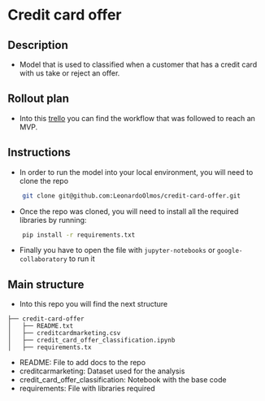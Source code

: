 # Credit card offer

## Description
- Model that is used to classified when a customer that has a credit card with us take or reject an offer. 

## Rollout plan
- Into this [trello](https://trello.com/b/xQLwXKqp/credit-risk) you can find the workflow that was followed to reach an MVP.

## Instructions
 - In order to run the model into your local environment, you will need to clone the repo 
 ```bash
     git clone git@github.com:LeonardoOlmos/credit-card-offer.git
 ```
 - Once the repo was cloned, you will need to install all the required libraries by running:
 ```bash
     pip install -r requirements.txt
 ```
 - Finally you have to open the file with `jupyter-notebooks` or `google-collaboratory` to run it

## Main structure
- Into this repo you will find the next structure

```
├── credit-card-offer
│   ├── README.txt
│   ├── creditcardmarketing.csv
│   ├── credit_card_offer_classification.ipynb
│   ├── requirements.tx
```

* README: File to add docs to the repo
* creditcarmarketing: Dataset used for the analysis
* credit_card_offer_classification: Notebook with the base code
* requirements: File with libraries required
